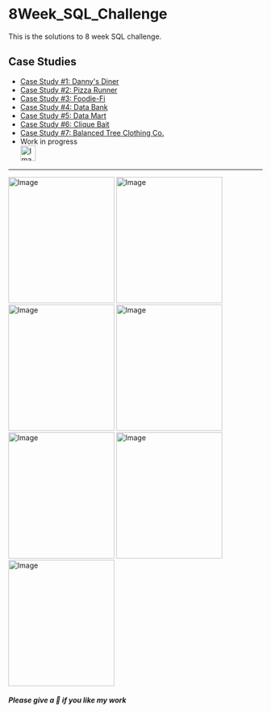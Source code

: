 # 8Week_SQL_Challenge
This is the solutions to 8 week SQL challenge.  

## Case Studies
- [Case Study #1: Danny's Diner](https://github.com/Praneetbond/8Week_SQL_Challenge/tree/be05f2ea0d01b35b9bd6adc39498c4ae63355975/Case%20Study%20%231%20-%20Danny's%20Diner)
- [Case Study #2: Pizza Runner](https://github.com/Praneetbond/8Week_SQL_Challenge/tree/c52bfc7d30f446fbfbf63f5c420a629d1881e3e1/Case%20Study%20%232%20-%20Pizza%20Runner)
- [Case Study #3: Foodie-Fi](https://github.com/Praneetbond/8Week_SQL_Challenge/tree/c50fa69f147353a51b3e16a5f59e6739c42ed242/Case%20Stude%20%233%20-%20Foodie-Fi)
- [Case Study #4: Data Bank](https://github.com/Praneetbond/8Week_SQL_Challenge/tree/600b32d082a40ae75db314012537103a11940599/Case%20Study%20%234%20-%20Data%20Bank)
- [Case Study #5: Data Mart](https://github.com/Praneetbond/8Week_SQL_Challenge/tree/2beecc80f1f81cadd8ed40cd4c2d670bd1e1fd93/Case%20Study%20%235%20-%20Data%20Mart)
- [Case Study #6: Clique Bait](https://github.com/Praneetbond/8Week_SQL_Challenge/tree/84c94bad7939f8f3f5e613dd9bbf17a71b413a7b/Case%20Study%20%236%20-%20Clique%20Bait)
- [Case Study #7: Balanced Tree Clothing Co.](https://github.com/Praneetbond/8Week_SQL_Challenge/tree/76738408af9eaea2abb0532ddc3a5aaa3fb32f59/Case%20Study%20%237%20-%20Balanced%20Tree%20Clothing%20Co.)
- Work in progress  
      <img src="https://github.com/Praneetbond/8Week_SQL_Challenge/assets/126821894/4407f6f7-62dc-440f-b134-a70f23aabec9" alt="Image" width="30" hight="30">

***

<img src="https://user-images.githubusercontent.com/81607668/127727503-9d9e7a25-93cb-4f95-8bd0-20b87cb4b459.png" alt="Image" width="210" height="250"> <img src="https://user-images.githubusercontent.com/81607668/127271856-3c0d5b4a-baab-472c-9e24-3c1e3c3359b2.png" alt="Image" width="210" height="250"> <img src="https://user-images.githubusercontent.com/81607668/129742132-8e13c136-adf2-49c4-9866-dec6be0d30f0.png" alt="Image" width="210" height="250"> <img src="https://user-images.githubusercontent.com/81607668/130343294-a8dcceb7-b6c3-4006-8ad2-fab2f6905258.png" alt="Image" width="210" height="250"> <img src="https://user-images.githubusercontent.com/81607668/131437982-fc087a4c-0b77-4714-907b-54e0420e7166.png" alt="Image" width="210" height="250"> <img src="https://user-images.githubusercontent.com/81607668/134615258-d1108e0d-0816-4cd7-a972-d45580f82352.png" alt="Image" width="210" height="250"> <img src="https://github.com/Praneetbond/8Week_SQL_Challenge/assets/126821894/8052ea6c-995b-48da-a842-a2e907b20fc9" alt="Image" width="210" height="250">

##### Please give a 🌟 if you like my work
